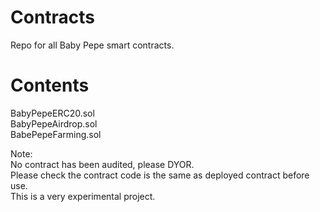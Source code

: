 # Contracts
Repo for all Baby Pepe smart contracts.

# Contents
BabyPepeERC20.sol <br>
BabyPepeAirdrop.sol <br>
BabePepeFarming.sol

Note: <br>
No contract has been audited, please DYOR. <br>
Please check the contract code is the same as deployed contract before use. <br>
This is a very experimental project.
